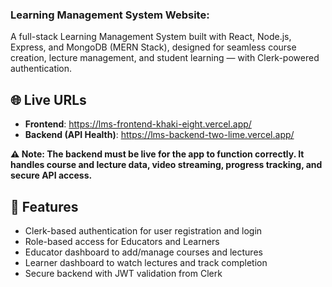 ### Learning Management System Website:

A full-stack Learning Management System built with React, Node.js, Express, and MongoDB (MERN Stack), designed for seamless course creation, lecture management, and student learning — with Clerk-powered authentication.

## 🌐 Live URLs

- <strong>Frontend</strong>: <a href="https://lms-frontend-khaki-eight.vercel.app/">https://lms-frontend-khaki-eight.vercel.app/</a><br>
- <strong>Backend (API Health)</strong>: <a href="https://lms-backend-two-lime.vercel.app/">https://lms-backend-two-lime.vercel.app/</a>

**⚠️ Note: The backend must be live for the app to function correctly. It handles course and lecture data, video streaming, progress tracking, and secure API access.**

## 🚀 Features

- Clerk-based authentication for user registration and login
- Role-based access for Educators and Learners
- Educator dashboard to add/manage courses and lectures
- Learner dashboard to watch lectures and track completion
- Secure backend with JWT validation from Clerk
